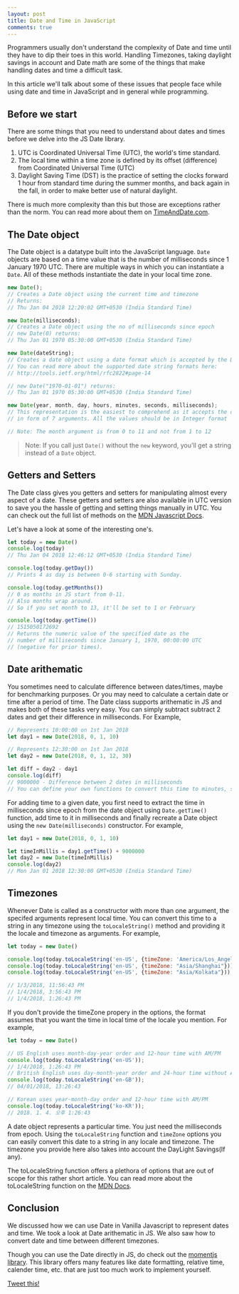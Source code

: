 ```yaml
---
layout: post
title: Date and Time in JavaScript
comments: true
---
```


Programmers usually don't understand the complexity of Date and time until they have to dip their toes in this world. Handling Timezones, taking daylight savings in account and Date math are some of the things that make handling dates and time a difficult task.

In this article we'll talk about some of these issues that people face while using date and time in JavaScript and in general while programming.

## Before we start
There are some things that you need to understand about dates and times before we delve into the JS Date library.

1. UTC is Coordinated Universal Time (UTC), the world's time standard.
2. The local time within a time zone is defined by its offset (difference) from Coordinated Universal Time (UTC)
3. Daylight Saving Time (DST) is the practice of setting the clocks forward 1 hour from standard time during the summer months, and back again in the fall, in order to make better use of natural daylight. 

There is much more complexity than this but those are exceptions rather than the norm. You can read more about them on [TimeAndDate.com](https://www.timeanddate.com/time/time-zones.html).

## The Date object
The Date object is a datatype built into the JavaScript language. `Date` objects are based on a time value that is the number of milliseconds since 1 January 1970 UTC. There are multiple ways in which you can instantiate a `Date`. All of these methods instantiate the date in your local time zone.

```js
new Date();
// Creates a Date object using the current time and timezone
// Returns: 
// Thu Jan 04 2018 12:20:02 GMT+0530 (India Standard Time)

new Date(milliseconds);
// Creates a Date object using the no of milliseconds since epoch
// new Date(0) returns: 
// Thu Jan 01 1970 05:30:00 GMT+0530 (India Standard Time)

new Date(dateString);
// Creates a date object using a date format which is accepted by the Date.parse method.
// You can read more about the supported date string formats here:
// http://tools.ietf.org/html/rfc2822#page-14

// new Date("1970-01-01") returns: 
// Thu Jan 01 1970 05:30:00 GMT+0530 (India Standard Time)

new Date(year, month, day, hours, minutes, seconds, milliseconds);
// This representation is the easiest to comprehend as it accepts the date 
// in form of 7 arguments. All the values should be in Integer format

// Note: The month argument is from 0 to 11 and not from 1 to 12
```

> Note: If you call just `Date()` without the `new` keyword, you'll get a string instead of a `Date` object.

## Getters and Setters
The Date class gives you getters and setters for manipulating almost every aspect of a date. These getters and setters are also available in UTC version to save you the hassle of getting and setting things manually in UTC. You can check out the full list of methods on the [MDN Javascript Docs](https://developer.mozilla.org/en-US/docs/Web/JavaScript/Reference/Global_Objects/Date). 

Let's have a look at some of the interesting one's. 

```js
let today = new Date()
console.log(today)
// Thu Jan 04 2018 12:46:12 GMT+0530 (India Standard Time)

console.log(today.getDay())
// Prints 4 as day is between 0-6 starting with Sunday.

console.log(today.getMonths())
// 0 as months in JS start from 0-11. 
// Also months wrap around. 
// So if you set month to 13, it'll be set to 1 or February

console.log(today.getTime())
// 1515050172692
// Returns the numeric value of the specified date as the 
// number of milliseconds since January 1, 1970, 00:00:00 UTC
// (negative for prior times).
```

## Date arithematic
You sometimes need to calculate difference between dates/times, maybe for benchmarking purposes. Or you may need to calculate a certain date or time after a period of time. The Date class supports arithematic in JS and makes both of these tasks very easy. You can simply subtract subtract 2 dates and get their difference in milliseconds. For Example,

```js
// Represents 10:00:00 on 1st Jan 2018
let day1 = new Date(2018, 0, 1, 10) 

// Represents 12:30:00 on 1st Jan 2018
let day2 = new Date(2018, 0, 1, 12, 30)

let diff = day2 - day1
console.log(diff)
// 9000000 - Difference between 2 dates in milliseconds
// You can define your own functions to convert this time to minutes, seconds, etc.
```

For adding time to a given date, you first need to extract the time in milliseconds since epoch from the date object using `Date.getTime()` function, add time to it in milliseconds and finally recreate a Date object using the `new Date(milliseconds)` constructor. For example,

```js
let day1 = new Date(2018, 0, 1, 10) 

let timeInMillis = day1.getTime() + 9000000
let day2 = new Date(timeInMillis)
console.log(day2)
// Mon Jan 01 2018 12:30:00 GMT+0530 (India Standard Time)
```

## Timezones
Whenever Date is called as a constructor with more than one argument, the specifed arguments represent local time. You can convert this time to a string in any timezone using the `toLocaleString()` method and providing it the locale and timezone as arguments. For example,

```js
let today = new Date()

console.log(today.toLocaleString('en-US', {timeZone: 'America/Los_Angeles'}));
console.log(today.toLocaleString('en-US', {timeZone: "Asia/Shanghai"}));
console.log(today.toLocaleString('en-US', {timeZone: "Asia/Kolkata"}));

// 1/3/2018, 11:56:43 PM
// 1/4/2018, 3:56:43 PM
// 1/4/2018, 1:26:43 PM
```

If you don't provide the timeZone propery in the options, the format assumes that you want the time in local time of the locale you mention. For example,

```js
let today = new Date()

// US English uses month-day-year order and 12-hour time with AM/PM
console.log(today.toLocaleString('en-US'));
// 1/4/2018, 1:26:43 PM
// British English uses day-month-year order and 24-hour time without AM/PM
console.log(today.toLocaleString('en-GB'));
// 04/01/2018, 13:26:43

// Korean uses year-month-day order and 12-hour time with AM/PM
console.log(today.toLocaleString('ko-KR'));
// 2018. 1. 4. 오후 1:26:43
```

A date object represents a particular time. You just need the milliseconds from epoch. Using the `toLocaleString` function and `timeZone` options you can easily convert this date to a string in any locale and timezone. The timezone you provide here also takes into account the DayLight Savings(If any).

The toLocaleString function offers a plethora of options that are out of scope for this rather short article. You can read more about the toLocaleString function on the [MDN Docs](https://developer.mozilla.org/en-US/docs/Web/JavaScript/Reference/Global_Objects/Date/toLocaleString).

## Conclusion
We discussed how we can use Date in Vanilla Javascript to represent dates and time. We took a look at Date arithematic in JS. We also saw how to convert date and time between different timezones. 

Though you can use the Date directly in JS, do check out the [momentjs library](http://momentjs.com/). This library offers many features like date formatting, relative time, calender time, etc. that are just too much work to implement yourself. 

[Tweet this!](https://twitter.com/intent/tweet?text="Date%20and%20Time%20in%20JS"&url="https://ayushgp.github.io/date-and-time-in-javascript"&via=ayushgp)
